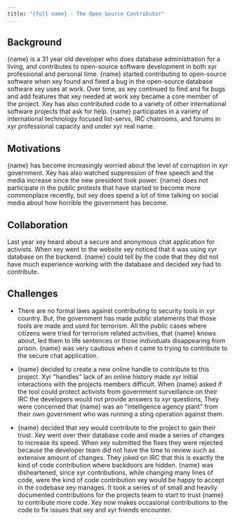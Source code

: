 ```yaml
---
title: "{full name} - The Open Source Contributor"
...
```


## Background

{name} is a 31 year old developer who does database administration for a living, and contributes to open-source software development in both xyr professional and personal time. {name} started contributing to open-source software when xey found and fixed a bug in the open-source database software xey uses at work. Over time, as xey continued to find and fix bugs and add features that xey needed at work xey became a core member of the project. Xey has also contributed code to a variety of other international software projects that ask for help. {name} participates in a variety of international technology focused list-servs, IRC chatrooms, and forums in xyr professional capacity and under xyr real name.

## Motivations

{name} has become increasingly worried about the level of corruption in xyr government. Xey has also watched suppression of free speech and the media increase since the new president took power. {name} does not participate in the public protests that have started to become more commonplace recently, but xey does spend a lot of time talking on social media about how horrible the government has become.

## Collaboration

Last year xey heard about a secure and anonymous chat application for activists. When xey went to the website xey noticed that it was using xyr database on the backend. {name} could tell by the code that they did not have much experience working with the database and decided xey had to contribute.

## Challenges

* There are no formal laws against contributing to security tools in xyr country. But, the government has made public statements that those tools are made and used for terrorism. All the public cases where citizens were tried for terrorism related activities, that {name} knows about, led them to life sentences or those individuals disappearing from prison. {name} was very cautious when it came to trying to contribute to the secure chat application.

* {name} decided to create a new online handle to contribute to this project. Xyr "handles" lack of an online history made xyr initial interactions with the projects members difficult. When {name} asked if the tool could protect activists from government surveillance on their IRC the developers would not provide answers to xyr questions, They were concerned that {name} was an "intelligence agency plant" from their own government who was running a sting operation against them.

* {name} decided that xey would contribute to the project to gain their trust. Xey went over their database code and made a series of changes to increase its speed. When xey submitted the fixes they were rejected because the developer team did not have the time to review such as extensive amount of changes. They joked on IRC that this is exactly the kind of code contribution where backdoors are hidden. {name} was disheartened, since xyr contributions, while changing many lines of code, were the kind of code contribution xey would be happy to accept in the codebase xey manages. It took a series of of small and heavily documented contributions for the projects team to start to trust {name} to contribute more code. Xey now makes occasional contributions to the code to fix issues that xey and xyr friends encounter.
